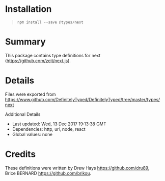 # Installation
> `npm install --save @types/next`

# Summary
This package contains type definitions for next (https://github.com/zeit/next.js).

# Details
Files were exported from https://www.github.com/DefinitelyTyped/DefinitelyTyped/tree/master/types/next

Additional Details
 * Last updated: Wed, 13 Dec 2017 19:13:38 GMT
 * Dependencies: http, url, node, react
 * Global values: none

# Credits
These definitions were written by Drew Hays <https://github.com/dru89>, Brice BERNARD <https://github.com/brikou>.
